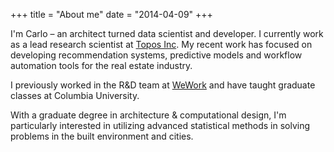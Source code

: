 +++
title = "About me"
date = "2014-04-09"
+++

I'm Carlo – an architect turned data scientist and developer. I currently work as a lead research scientist at [Topos Inc](https://topos.com/). My recent work has focused on developing recommendation systems, predictive models and workflow automation tools for the real estate industry.

I previously worked in the R&D team at [WeWork](https://www.wework.com/) and have taught graduate classes at Columbia University.

With a graduate degree in architecture & computational design, I'm particularly interested in utilizing advanced statistical methods in solving problems in the built environment and cities.
